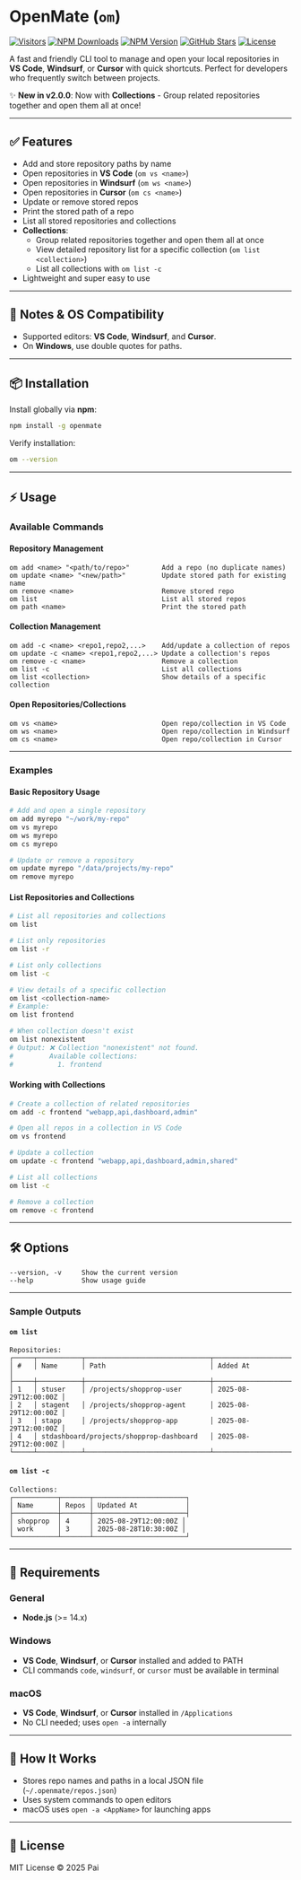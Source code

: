 # OpenMate (`om`)

[![Visitors](https://visitor-badge.laobi.icu/badge?page_id=vivekvpai.OpenMate)](https://github.com/vivekvpai/OpenMate)
[![NPM Downloads](https://img.shields.io/npm/dt/openmate)](https://www.npmjs.com/package/openmate)
[![NPM Version](https://img.shields.io/npm/v/openmate)](https://www.npmjs.com/package/openmate)
[![GitHub Stars](https://img.shields.io/github/stars/vivekvpai/OpenMate?style=social)](https://github.com/vivekvpai/OpenMate)
[![License](https://img.shields.io/github/license/vivekvpai/OpenMate)](https://github.com/vivekvpai/OpenMate/blob/main/LICENSE)

A fast and friendly CLI tool to manage and open your local repositories in **VS Code**, **Windsurf**, or **Cursor** with quick shortcuts. Perfect for developers who frequently switch between projects.

✨ **New in v2.0.0**: Now with **Collections** - Group related repositories together and open them all at once!

---

## ✅ Features

* Add and store repository paths by name
* Open repositories in **VS Code** (`om vs <name>`)
* Open repositories in **Windsurf** (`om ws <name>`)
* Open repositories in **Cursor** (`om cs <name>`)
* Update or remove stored repos
* Print the stored path of a repo
* List all stored repositories and collections
* **Collections**:
  - Group related repositories together and open them all at once
  - View detailed repository list for a specific collection (`om list <collection>`)
  - List all collections with `om list -c`
* Lightweight and super easy to use

---

## 📌 Notes & OS Compatibility

* Supported editors: **VS Code**, **Windsurf**, and **Cursor**.
* On **Windows**, use double quotes for paths.
---

## 📦 Installation

Install globally via **npm**:

```bash
npm install -g openmate
```

Verify installation:

```bash
om --version
```

---

## ⚡ Usage

### **Available Commands**

#### Repository Management
```
om add <name> "<path/to/repo>"        Add a repo (no duplicate names)
om update <name> "<new/path>"         Update stored path for existing name
om remove <name>                      Remove stored repo
om list                               List all stored repos
om path <name>                        Print the stored path
```

#### Collection Management
```
om add -c <name> <repo1,repo2,...>    Add/update a collection of repos
om update -c <name> <repo1,repo2,...> Update a collection's repos
om remove -c <name>                   Remove a collection
om list -c                            List all collections
om list <collection>                  Show details of a specific collection
```

#### Open Repositories/Collections
```
om vs <name>                          Open repo/collection in VS Code
om ws <name>                          Open repo/collection in Windsurf
om cs <name>                          Open repo/collection in Cursor
```

---

### **Examples**

#### Basic Repository Usage
```bash
# Add and open a single repository
om add myrepo "~/work/my-repo"
om vs myrepo
om ws myrepo
om cs myrepo

# Update or remove a repository
om update myrepo "/data/projects/my-repo"
om remove myrepo
```

#### List Repositories and Collections

```bash
# List all repositories and collections
om list

# List only repositories
om list -r

# List only collections
om list -c

# View details of a specific collection
om list <collection-name>
# Example:
om list frontend

# When collection doesn't exist
om list nonexistent
# Output: ❌ Collection "nonexistent" not found.
#         Available collections:
#           1. frontend
```

#### Working with Collections
```bash
# Create a collection of related repositories
om add -c frontend "webapp,api,dashboard,admin"

# Open all repos in a collection in VS Code
om vs frontend

# Update a collection
om update -c frontend "webapp,api,dashboard,admin,shared"

# List all collections
om list -c

# Remove a collection
om remove -c frontend
```

---

## 🛠 Options

```
--version, -v     Show the current version
--help            Show usage guide
```

---

### Sample Outputs

#### `om list`
```
Repositories:
┌─────┬───────────┬───────────────────────────────┬───────────────────────┐
│ #   │ Name      │ Path                          │ Added At              │
├─────┼───────────┼───────────────────────────────┼───────────────────────┤
│ 1   │ stuser    │ /projects/shopprop-user       │ 2025-08-29T12:00:00Z │
│ 2   │ stagent   │ /projects/shopprop-agent      │ 2025-08-29T12:00:00Z │
│ 3   │ stapp     │ /projects/shopprop-app        │ 2025-08-29T12:00:00Z │
│ 4   │ stdashboard/projects/shopprop-dashboard   │ 2025-08-29T12:00:00Z │
└─────┴───────────┴───────────────────────────────┴───────────────────────┘
```

#### `om list -c`
```
Collections:
┌───────────┬───────┬───────────────────────┐
│ Name      │ Repos │ Updated At            │
├───────────┼───────┼───────────────────────┤
│ shopprop  │ 4     │ 2025-08-29T12:00:00Z │
│ work      │ 3     │ 2025-08-28T10:30:00Z │
└───────────┴───────┴───────────────────────┘
```

---

## 🔧 Requirements

### **General**
* **Node.js** (>= 14.x)

### **Windows**
* **VS Code**, **Windsurf**, or **Cursor** installed and added to PATH
* CLI commands `code`, `windsurf`, or `cursor` must be available in terminal

### **macOS**
* **VS Code**, **Windsurf**, or **Cursor** installed in `/Applications`
* No CLI needed; uses `open -a` internally

---

## 📂 How It Works

* Stores repo names and paths in a local JSON file (`~/.openmate/repos.json`)
* Uses system commands to open editors
* macOS uses `open -a <AppName>` for launching apps

---

## 📝 License

MIT License © 2025 Pai
